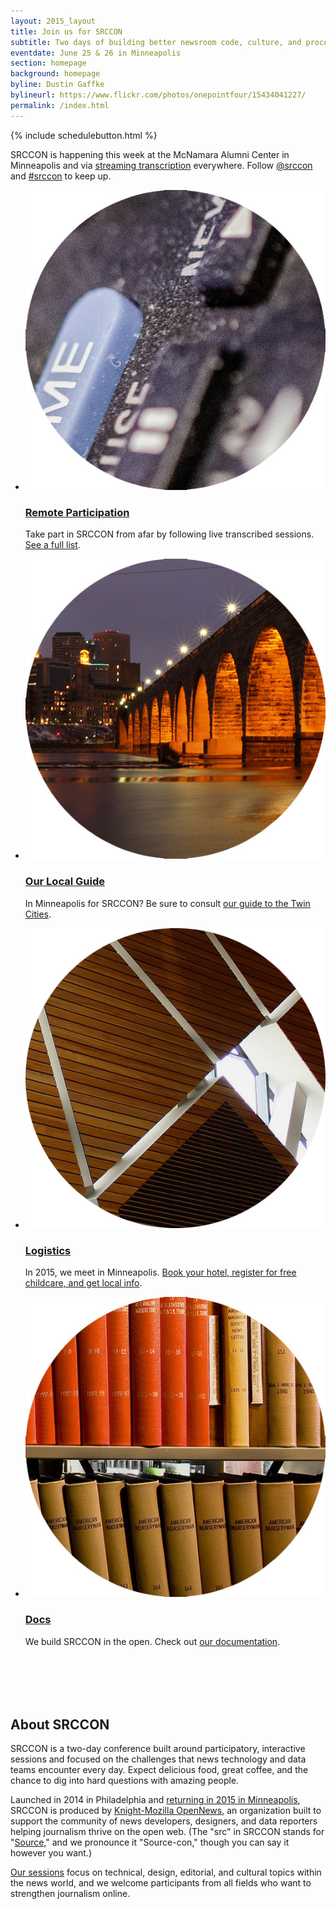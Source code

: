 ```yaml
---
layout: 2015_layout
title: Join us for SRCCON
subtitle: Two days of building better newsroom code, culture, and process—together.
eventdate: June 25 & 26 in Minneapolis
section: homepage
background: homepage
byline: Dustin Gaffke
bylineurl: https://www.flickr.com/photos/onepointfour/15434041227/
permalink: /index.html
---
```

{% include schedulebutton.html %}

SRCCON is happening this week at the McNamara Alumni Center in Minneapolis and via [streaming transcription](/transcription) everywhere. Follow [@srccon](https://twitter.com/srccon) and [#srccon](https://twitter.com/search?q=%23srccon&src=typd) to keep up.

<ul class="homepage" style="margin-bottom:8em;">

<!--<li class="left"><a href="http://schedule.srccon.org"><img src="/media/img/2015/session_dot.jpg"></a><h3><a href="http://schedule.srccon.org">Schedule</a></h3><p>Our peer-led sessions combine skillsharing, discussion, and collaboration. <a href="http://schedule.srccon.org">This year's full schedule is now up</a>. </p></li>-->

<li class="left"><a href="/transcription"><img src="/media/img/2015/remote_dot.jpg"></a><h3><a href="/transcription">Remote Participation</a></h3><p>Take part in SRCCON from afar by following live transcribed sessions. <a href="/transcription">See a full list</a>. </p></li>

<li class="right"><a href="/guide"><img src="/media/img/2015/guide_dot.jpg" class="right"></a><h3><a href="/guide">Our Local Guide</a></h3><p>In Minneapolis for SRCCON? Be sure to consult <a href="/guide">our guide to the Twin Cities</a>.</p></li>

<li class="left"><a href="/logistics"><img src="/media/img/2015/location.jpg"></a><h3><a href="/logistics">Logistics</a></h3><p>In 2015, we meet in Minneapolis. <a href="/logistics">Book your hotel, register for free childcare, and get local info</a>. </p></li>

<li class="right"><a href="/docs"><img src="/media/img/2015/docs_dot.jpg" class="right"></a><h3><a href="/docs">Docs</a></h3><p>We build SRCCON in the open. Check out <a href="/docs">our documentation</a>.</p></li>

</ul>

## About SRCCON

SRCCON is a two-day conference built around participatory, interactive sessions and focused on the challenges that news technology and data teams encounter every day. Expect delicious food, great coffee, and the chance to dig into hard questions with amazing people.

Launched in 2014 in Philadelphia and <a href="/logistics">returning in 2015 in Minneapolis</a>, SRCCON is produced by <a href="http://opennews.org">Knight-Mozilla OpenNews</a>, an organization built to support the community of news developers, designers, and data reporters helping journalism thrive on the open web. (The "src" in SRCCON stands for "<a href="http://source.opennews.org">Source</a>," and we pronounce it "Source-con," though you can say it however you want.)

 <a href="/sessions">Our sessions</a> focus on technical, design, editorial, and cultural topics within the news world, and we welcome participants from all fields who want to strengthen journalism online.
